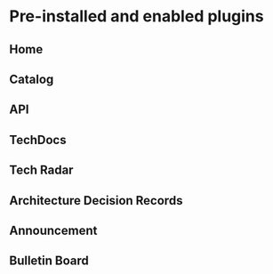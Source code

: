 # Pre-installed and enabled plugins

## Home

## Catalog

## API

## TechDocs

## Tech Radar

## Architecture Decision Records

## Announcement

## Bulletin Board

